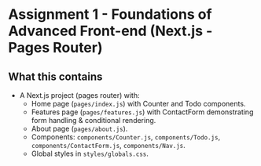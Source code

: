 # Assignment 1 - Foundations of Advanced Front-end (Next.js - Pages Router)

## What this contains
- A Next.js project (pages router) with:
  - Home page (`pages/index.js`) with Counter and Todo components.
  - Features page (`pages/features.js`) with ContactForm demonstrating form handling & conditional rendering.
  - About page (`pages/about.js`).
  - Components: `components/Counter.js`, `components/Todo.js`, `components/ContactForm.js`, `components/Nav.js`.
  - Global styles in `styles/globals.css`.



